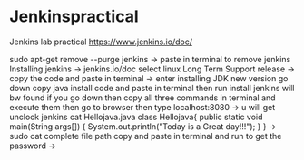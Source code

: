 # Jenkinspractical
Jenkins lab practical
https://www.jenkins.io/doc/

sudo apt-get remove --purge jenkins -> paste in terminal to remove jenkins
Installing jenkins  -> jenkins.io/doc
select linux
Long Term Support release -> copy the code and paste in terminal  -> enter
installing JDK new version go down copy java install code and paste in terminal then run 
install jenkins will bw found if you go down
then copy all three commands in terminal and execute them 
then go to browser then type localhost:8080 -> u will get unclock jenkins
cat Hellojava.java
class Hellojava{
public static void main(String args[])
{
System.out.println("Today is a Great day!!!");
}
}
-> sudo cat complete file path copy and paste in terminal and run to get the password -> 
